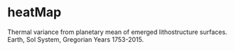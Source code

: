 # heatMap

Thermal variance from planetary mean of emerged lithostructure surfaces.  Earth, Sol System, Gregorian Years 1753-2015.

